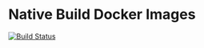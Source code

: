 # Native Build Docker Images

[![Build Status](https://travis-ci.org/laarid/docker_native-build.svg?branch=buster)](https://travis-ci.org/laarid/docker_native-build)
